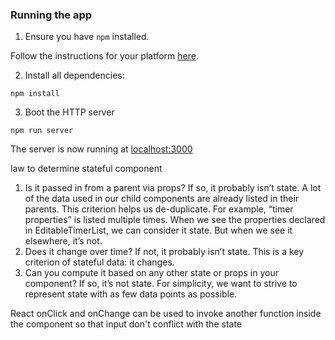 ### Running the app

1. Ensure you have `npm` installed.

Follow the instructions for your platform [here](https://github.com/npm/npm).

2. Install all dependencies:

````
npm install
````

3. Boot the HTTP server

````
npm run server
````

The server is now running at [localhost:3000](localhost:3000)

law to determine stateful component
1. Is it passed in from a parent via props? If so, it probably isn’t state.
	A lot of the data used in our child components are already listed in their parents. This criterion helps us de-duplicate.
	For example, “timer properties” is listed multiple times. When we see the properties declared in EditableTimerList, we can consider it state. But when we see it elsewhere, it’s not.
2. Does it change over time? If not, it probably isn’t state.
	This is a key criterion of stateful data: it changes.
3. Can you compute it based on any other state or props in your component? If so, it’s not state.
	For simplicity, we want to strive to represent state with as few data points as possible.

React onClick and onChange can be used to invoke another function inside the component so that input don't conflict with the state

